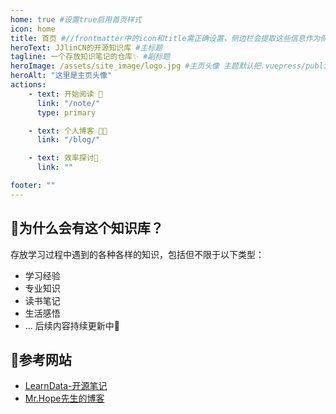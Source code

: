 ```yaml
---
home: true #设置true启用首页样式
icon: home
title: 首页 #//frontmatter中的icon和title需正确设置，侧边栏会提取这些信息作为侧边栏项的标题和图标
heroText: JJlinCN的开源知识库 #主标题
tagline: 一个存放知识笔记的仓库✨ #副标题
heroImage: /assets/site_image/logo.jpg #主页头像 主题默认把.vuepress/public作为图片资源根目录
heroAlt: "这里是主页头像"
actions: 
    - text: 开始阅读 📖
      link: "/note/"
      type: primary

    - text: 个人博客 👨‍🎓
      link: "/blog/"

    - text: 效率探讨🧠
      link: ""

footer: ""
---
```

## 🤔为什么会有这个知识库？
存放学习过程中遇到的各种各样的知识，包括但不限于以下类型：
- 学习经验
- 专业知识
- 读书笔记
- 生活感悟
- ...
后续内容持续更新中💪
## 🧐参考网站
- [LearnData-开源笔记](https://newzone.top/)
- [Mr.Hope先生的博客](https://mister-hope.com/)
